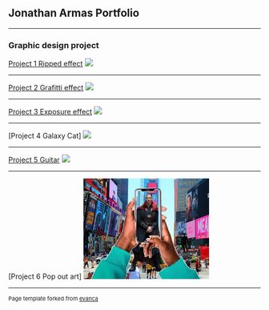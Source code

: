 ## Jonathan Armas Portfolio

---

### Graphic design project 

[Project 1 Ripped effect](/sample_page)
<img src="images/b2lms_W_vo0.png?raw=true"/>

---
[Project 2 Grafitti effect](/pdf/sample_presentation.pdf)
<img src="images/Fitti.png?raw=true"/>

---
[Project 3 Exposure effect](http://example.com/)
<img src="images/Q64WE8Xo9bs.png?raw=true"/>

---
[Project 4 Galaxy Cat]
<img src="images/Galaxycat.png?raw=true"/>

---
[Project 5 Guitar](/pdf/https://docs.google.com/presentation/d/1imndRfRc2yKfcLU46FLch_mUD61QbyiS86Nt74YFKqw/edit?usp=sharing)
<img src="images/Cool.png?raw=true"/>

---
[Project 6 Pop out art]
<img src="images/strange.png?raw=true"/>

---
<p style="font-size:11px">Page template forked from <a href="https://github.com/evanca/quick-portfolio">evanca</a></p>
<!-- Remove above link if you don't want to attibute -->

